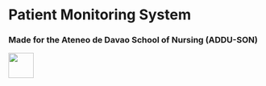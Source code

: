 # Patient Monitoring System

### Made for the Ateneo de Davao School of Nursing (ADDU-SON) 
<img src="https://user-images.githubusercontent.com/103469969/209050078-d8483086-c632-48ec-a8b6-ccaf9ef361bb.png" style= "width 50px; height: 50px;">
